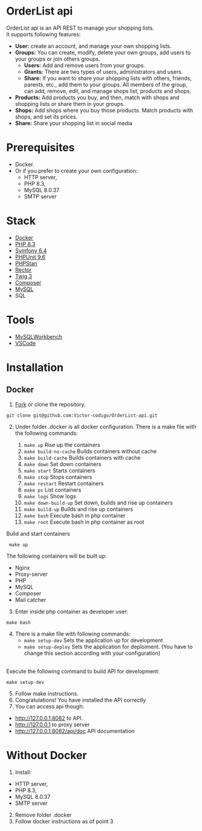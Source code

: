 # OrderList api
OrderList api is an API REST to manage your shopping lists.
<br>It supports following features:
- **User:** create an account, and manage your own shopping lists.
- **Groups:** You can create, modify, delete your own groups, add users to your groups or join others groups. 
	- **Users:** Add and remove users from your groups.
	- **Grants:** There are two types of users, administrators and users.
	- **Share:** If you want to share your shopping lists with others, friends, parents, etc., add them to your groups. All members of the group, can add, remove, edit, and manage shops list, products and shops.
- **Products:** Add products you buy, and then, match with shops and shopping lists or share them in your groups.
- **Shops:** Add shops where you buy those products. Match products with shops, and set its prices.
- **Share:** Share your shopping list in social media

# Prerequisites
- Docker.
- Or if you prefer to create your own configuration: 
	- HTTP server, 
	- PHP 8.3, 
	- MySQL 8.0.37 
	- SMTP server

# Stack
- [Docker](https://www.docker.com/)
- [PHP 8.3](https://www.php.net/)
- [Symfony 6.4](https://symfony.com/)
- [PHPUnit 9.6](https://phpunit.de/index.html)
- [PHPStan](https://phpstan.org)
- [Rector](https://getrector.com)
- [Twig 3](https://twig.symfony.com/)
- [Composer](https://getcomposer.org/)
- [MySQL](https://www.mysql.com/)
- SQL

# Tools
- [MySQLWorkbench](https://www.mysql.com/products/workbench/)
- [VSCode](https://code.visualstudio.com/)

# Installation
## Docker

1. [Fork](https://github.com/Victor-codigo/OrderList-api/fork) or clone the repository.
 ```
git clone git@github.com:Victor-codigo/OrderList-api.git
 ```
2. Under folder .docker is all docker configuration.
There is a make file with the following commands:

	1. `make up`               Rise up the containers
	2. `make build-no-cache`   Builds containers without cache
	3. `make build-cache`      Builds containers with cache  
	4. `make down`             Set down containers  
	5. `make start`            Starts containers
	6. `make stop`             Stops containers
	7. `make restart`          Restart containers
	8. `make ps`               List containers
	9. `make logs`             Show logs
	10. `make down-build-up`    Set down, builds and rise up containers
	11. `make build-up`         Builds and rise up containers
	12. `make bash`             Execute bash in php container
	13. `make root`             Execute bash in php container as root

Build and start containers 
```
 make up
```
The following containers will be built up:
- Nginx
- Proxy-server
- PHP
- MySQL
- Composer
- Mail catcher

3. Enter inside php container as developer user:
 ````
make bash
````
4. There is a make file with following commands:
	- `make setup-dev`               Sets the application up for development
 	- `make setup-deploy` Sets the application for deploiment. (You have to change this section according with your configuration)
	
<br>Execute the following command to build API for development:
````
make setup-dev
````
5. Follow make instructions.
6. Congratulations! You have installed the API correctly
7. You can access api though:
- http://127.0.0.1:8082 to API.
- http://127.0.0.1 to proxy server
- http://127.0.0.1:8082/api/doc API documentation
 
# Without Docker 
1. Install:
- HTTP server, 
- PHP 8.3, 
- MySQL 8.0.37 
- SMTP server

2. Remove folder .docker
3. Follow docker instructions as of point 3
